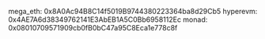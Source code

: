 mega_eth: 0x8A0Ac94B8C14f5019B9744380223364ba8d29Cb5
hyperevm: 0x4AE7A6d38349762141E3AbEB1A5C0Bb6958112Ec
monad: 0x08010709571909cb0fB0bC47a95C8Eca1e778c8f